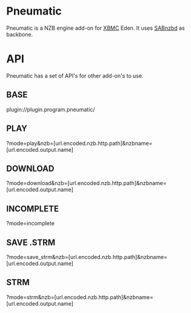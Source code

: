 Pneumatic
=========
Pneumatic is a NZB engine add-on for [XBMC](http://www.xbmc.org) Eden.
It uses [SABnzbd](http://www.sabnzbd.org) as backbone.

API
===

Pneumatic has a set of API's for other add-on's to use.

BASE
----
plugin://plugin.program.pneumatic/

PLAY
----
?mode=play&nzb=[url.encoded.nzb.http.path]&nzbname=[url.encoded.output.name]

DOWNLOAD
--------
?mode=download&nzb=[url.encoded.nzb.http.path]&nzbname=[url.encoded.output.name]

INCOMPLETE
----------
?mode=incomplete

SAVE .STRM
----------
?mode=save_strm&nzb=[url.encoded.nzb.http.path]&nzbname=[url.encoded.output.name]

STRM
----
?mode=strm&nzb=[url.encoded.nzb.http.path]&nzbname=[url.encoded.output.name]